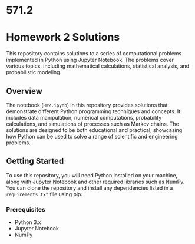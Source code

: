 # 571.2
# Homework 2 Solutions

This repository contains solutions to a series of computational problems implemented in Python using Jupyter Notebook. The problems cover various topics, including mathematical calculations, statistical analysis, and probabilistic modeling.

## Overview

The notebook (`HW2.ipynb`) in this repository provides solutions that demonstrate different Python programming techniques and concepts. It includes data manipulation, numerical computations, probability calculations, and simulations of processes such as Markov chains. The solutions are designed to be both educational and practical, showcasing how Python can be used to solve a range of scientific and engineering problems.

## Getting Started

To use this repository, you will need Python installed on your machine, along with Jupyter Notebook and other required libraries such as NumPy. You can clone the repository and install any dependencies listed in a `requirements.txt` file using pip.

### Prerequisites

- Python 3.x
- Jupyter Notebook
- NumPy


